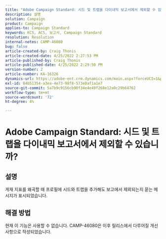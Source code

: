 ```yaml
---
title: "Adobe Campaign Standard: 시드 및 트랩을 다이내믹 보고서에서 제외할 수 있습니까?"
description: 설명
solution: Campaign
product: Campaign
applies-to: Campaign Standard
keywords: KCS, ACS, 보고서, Campaign Standard
resolution: Resolution
internal-notes: CAMP-46080
bug: false
article-created-by: Craig Thonis
article-created-date: 4/25/2022 2:27:53 PM
article-published-by: Craig Thonis
article-published-date: 4/25/2022 2:29:50 PM
version-number: 2
article-number: KA-16326
dynamics-url: https://adobe-ent.crm.dynamics.com/main.aspx?forceUCI=1&pagetype=entityrecord&etn=knowledgearticle&id=1a050fe1-a3c4-ec11-a7b6-0022480a1ec2
exl-id: 84b51354-a3ea-4e73-98f8-573e0af1a1e7
source-git-commit: 5a7b9c9156cb90f34e4e49f268e12a0c29b64762
workflow-type: tm+mt
source-wordcount: '72'
ht-degree: 4%

---
```


# Adobe Campaign Standard: 시드 및 트랩을 다이내믹 보고서에서 제외할 수 있습니까?

## 설명


게재 지표를 왜곡할 때 프로필에 시드와 트랩을 추가해도 보고에서 제외되는지 묻는 메시지가 표시되었습니다.


## 해결 방법


현재 이 기능은 사용할 수 없습니다. CAMP-46080은 이후 릴리스에서 다루어질 개선 사항으로 작성되었습니다.
